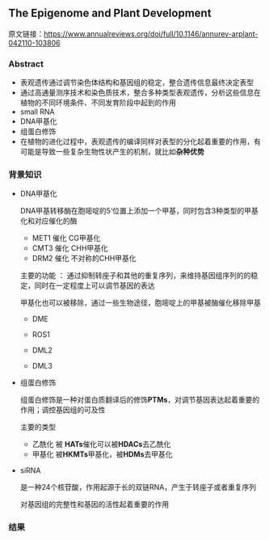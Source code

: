 ## The Epigenome and Plant Development 



原文链接：https://www.annualreviews.org/doi/full/10.1146/annurev-arplant-042110-103806 

### Abstract

+ 表观遗传通过调节染色体结构和基因组的稳定，整合遗传信息最终决定表型
+ 通过高通量测序技术和染色质技术，整合多种类型表观遗传，分析这些信息在植物的不同环境条件、不同发育阶段中起到的作用
+ small RNA
+ DNA甲基化
+ 组蛋白修饰
+ 在植物的进化过程中，表观遗传的编译同样对表型的分化起着重要的作用，有可能是导致一些复杂生物性状产生的机制，就比如**杂种优势**

### 背景知识

+ DNA甲基化

  DNA甲基转移酶在胞嘧啶的5‘位置上添加一个甲基，同时包含3种类型的甲基化和对应催化的酶

  + MET1  催化 CG甲基化
  + CMT3 催化 CHH甲基化
  + DRM2 催化 不对称的CHH甲基化

  主要的功能 ： 通过抑制转座子和其他的重复序列，来维持基因组序列的的稳定，同时在一定程度上可以调节基因的表达

  甲基化也可以被移除，通过一些生物途径，胞嘧啶上的甲基被酶催化移除甲基

  + DME

  + ROS1

  + DML2

  + DML3

    

+ 组蛋白修饰

  组蛋白修饰是一种对蛋白质翻译后的修饰**PTMs**，对调节基因表达起着重要的作用；调控基因组的可及性

  主要的类型

  - 乙酰化 被 **HATs**催化可以被**HDACs**去乙酰化
  - 甲基化 被**HKMTs**甲基化，被**HDMs**去甲基化

+ siRNA 

  是一种24个核苷酸，作用起源于长的双链RNA，产生于转座子或者重复序列

  对基因组的完整性和基因的活性起着重要的作用

### 结果





  

  

  

  



